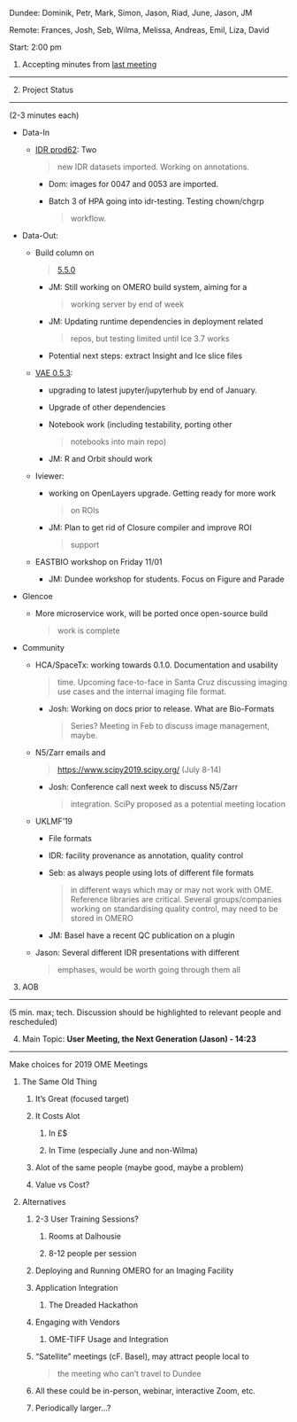 Dundee: Dominik, Petr, Mark, Simon, Jason, Riad, June, Jason, JM

Remote: Frances, Josh, Seb, Wilma, Melissa, Andreas, Emil, Liza, David

Start: 2:00 pm

1. Accepting minutes from [<u>last meeting</u>](https://drive.google.com/open?id=1TndXeC3wQSZVEaB5ZGpEAaPRl1QAufSI)
-------------------------------------------------------------------------------------------------------------------

2. Project Status
-----------------

(2-3 minutes each)

-   Data-In

    -   [<u>IDR prod62</u>](https://trello.com/b/fPGFgNsf/idr-062): Two
        > new IDR datasets imported. Working on annotations.

        -   Dom: images for 0047 and 0053 are imported.

        -   Batch 3 of HPA going into idr-testing. Testing chown/chgrp
            > workflow.

-   Data-Out:

    -   Build column on
        > [<u>5.5.0</u>](https://trello.com/b/a1VdILbI/omero-550)

        -   JM: Still working on OMERO build system, aiming for a
            > working server by end of week

        -   JM: Updating runtime dependencies in deployment related
            > repos, but testing limited until Ice 3.7 works

        -   Potential next steps: extract Insight and Ice slice files

    -   [<u>VAE 0.5.3</u>](https://trello.com/b/xU6JxaeS/vae-053):

        -   upgrading to latest jupyter/jupyterhub by end of January.

        -   Upgrade of other dependencies

        -   Notebook work (including testability, porting other
            > notebooks into main repo)

        -   JM: R and Orbit should work

    -   Iviewer:

        -   working on OpenLayers upgrade. Getting ready for more work
            > on ROIs

        -   JM: Plan to get rid of Closure compiler and improve ROI
            > support

    -   EASTBIO workshop on Friday 11/01

        -   JM: Dundee workshop for students. Focus on Figure and Parade

-   Glencoe

    -   More microservice work, will be ported once open-source build
        > work is complete

-   Community

    -   HCA/SpaceTx: working towards 0.1.0. Documentation and usability
        > time. Upcoming face-to-face in Santa Cruz discussing imaging
        > use cases and the internal imaging file format.

        -   Josh: Working on docs prior to release. What are Bio-Formats
            > Series? Meeting in Feb to discuss image management, maybe.

    -   N5/Zarr emails and
        > [<u>https://www.scipy2019.scipy.org/</u>](https://www.scipy2019.scipy.org/)
        > (July 8-14)

        -   Josh: Conference call next week to discuss N5/Zarr
            > integration. SciPy proposed as a potential meeting
            > location

    -   UKLMF’19

        -   File formats

        -   IDR: facility provenance as annotation, quality control

        -   Seb: as always people using lots of different file formats
            > in different ways which may or may not work with OME.
            > Reference libraries are critical. Several groups/companies
            > working on standardising quality control, may need to be
            > stored in OMERO

        -   JM: Basel have a recent QC publication on a plugin

    -   Jason: Several different IDR presentations with different
        > emphases, would be worth going through them all

3. AOB
------

(5 min. max; tech. Discussion should be highlighted to relevant people
and rescheduled)

4. Main Topic: **User Meeting, the Next Generation (Jason) - 14:23**
--------------------------------------------------------------------

Make choices for 2019 OME Meetings

1.  The Same Old Thing

    1.  It’s Great (focused target)

    2.  It Costs Alot

        1.  In £$

        2.  In Time (especially June and non-Wilma)

    3.  Alot of the same people (maybe good, maybe a problem)

    4.  Value vs Cost?

2.  Alternatives

    1.  2-3 User Training Sessions?

        1.  Rooms at Dalhousie

        2.  8-12 people per session

    2.  Deploying and Running OMERO for an Imaging Facility

    3.  Application Integration

        1.  The Dreaded Hackathon

    4.  Engaging with Vendors

        1.  OME-TIFF Usage and Integration

    5.  “Satellite” meetings (cF. Basel), may attract people local to
        > the meeting who can’t travel to Dundee

    6.  All these could be in-person, webinar, interactive Zoom, etc.

    7.  Periodically larger...?
